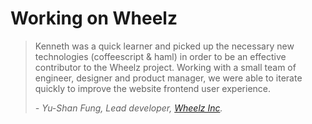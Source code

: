# Working on Wheelz


> Kenneth was a quick learner and picked up the necessary new
> technologies (coffeescript & haml) in order to be an effective
> contributor to the Wheelz project. Working with a small team of
> engineer, designer and product manager, we were able to iterate
> quickly to improve the website frontend user experience.
>
> <cite> - Yu-Shan Fung, Lead developer, [Wheelz Inc][]. </cite>

  [Wheelz Inc]: http://wheelz.com